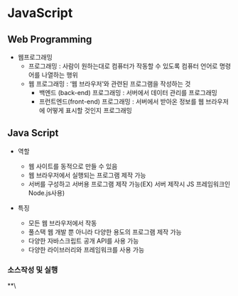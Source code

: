 <h1>
    JavaScript
</h1>


<h2>
    Web Programming
</h2>

* 웹프로그래밍
  * 프로그래밍 : 사람이 원하는대로 컴퓨터가 작동할 수 있도록 컴퓨터 언어로 명령어를 나열하는 행위
  * 웹 프로그래밍 : ‘웹 브라우저’와 관련된 프로그램을 작성하는 것
    * 백엔드 (back-end) 프로그래밍 : 서버에서 데이터 관리를 프로그래밍 
    * 프런트엔드(front-end) 프로그래밍 : 서버에서 받아온 정보를 웹 브라우저에 어떻게 표시할 것인지 프로그래밍

<h2>
    Java Script
</h2>

* 역할
  * 웹 사이트를 동적으로 만들 수 있음
  * 웹 브라우저에서 실행되는 프로그램 제작 가능
  * 서버를 구성하고 서버용 프로그램 제작 가능(EX) 서버 제작시 JS 프레임워크인 Node.js사용)

* 특징
  * 모든 웹 브라우저에서 작동
  * 풀스택 웹 개발 뿐 아니라 다양한 용도의 프로그램 제작 가능
  * 다양한 자바스크립트 공개 API를 사용 가능
  * 다양한 라이브러리와 프레임워크를 사용 가능

<h3>
    소스작성 및 실행
</h3>
**\<script> 태그 안에 자바스크립트 작성**

1. \<script> 태그는 HTML 문서 어디에든 사용 가능
2. \<script> 태그는 한 문서 안에서 여러 개를 사용해도 됨
3. \<script> 태그가 삽입된 위치에서 소스가 실행됨

**외부 스크립트 파일 연결하기**

```html
<script src=”저장경로"> </script>
```

<h3>
    입력과 출력
</h3>

**사용자 입력값 받기**

> ```javascript
> prompt();
> #사용자에게 값을 입력받을 때 가장 쉽게 사용할 수 있는 함수
> ex) prompt("이름을 입력하세요.:");
> ```

**알림 창으로 출력하기** 

> ```javascript
> alert();
> # 웹 브라우저 화면에서 간단한 알림 내용을 출력 
> ```

**웹 브라우저 화면에 출력하기** 

> ```javascript
> document.write();
> # 결과값을 웹 브라우저 화면에 출력 
> var name = prompt("이름: ");
> document.write(name + "님, 환영합니다!");
> ```

**콘솔에 출력하기** 

> ```javascript
> console.log();
> # 괄호 안의 내용을 콘솔 창에 출력 
> var name = prompt("이름 : ");
> console.log(name + "님, 환영합니다!");
> ```

**그 외 규칙**

* 대소문자를 구별하여 소스를 작성
* 읽기 쉽도록 들여쓰기
* 세미콜론으로 문장을 구분
* 소스에 메모하려면 주석을 사용 
* 식별자는 정해진 규칙을 지켜 작성
* 예약어는 식별자로 사용할 수 없음

[환영합니다 예제](./Example/welcome.html)

```javascript
<body>
    <h1>안녕하세요</h1>
	<script>
    	// prompt()는 사용자로부터 입력받을때 사용
    	var name = prompt("이름을 입력하세요");
		// document(객체)는 현재 문서를 의미하고, write()는 출력함수
		document.write("<b>" + name + "</b>님, 환영합니다.");
	</script>
	<b>null</b>
	"님, 환영합니다. "
</body>
```



<h3>
    변수
</h3>

* 변수를 선언하는 규칙 세 가지
  * 이름은 의미있게 짓는다
  * 여러 단어를 연결한 변수 이름을 낙타 모양으로 만들어 준다
  * 변수 이름의 첫 글자는 반드시 문자나 밑줄(_), 달러 기호($)로 시작해야 한다.
* 변수 선언과 값/식 할당
  1. var 다음에 변수 이름을 적어서 변수를 선언하고,
  2. 변수 오른쪽에 = 기호를 붙이고 오른쪽에 저장할 값이나 식을 작성 (변수 선언과 값 할당을 동시에도 가능)

> 예제 : 나이계산기

```javascript
<script>
    function calc( ) {
    	var currentYear = 2022;
    	var birthYear = prompt("태어난 연도를 입력하세요.", "YYYY"); //프롬프트 창에 생년 입력
    	var age;
    	age = currentYear - birthYear + 1;
    	document.querySelector("#result").innerHTML = "당신의 나이는" + age +"세입니다.";
	}
</script>
```

<h3>
    자료형
</h3>

* 자료형은 컴표터가 처리하는 자료의 형태
* 특징
  * 느슨한 자료형 체크(weak datatype check)
  * 자바스크립트는 미리 변수의 자료형을 지정하지 않음 
  * 변수를 지정하고 원하는 값을 할당만 하면 됨
* 종류
  * 기본형
    * 숫자(number)     : 따옴표 없이 표기한 숫자
    * 문자열(string)     : 작은 따옴표(')나 큰 따옴포(")로 묶어 나타냄
    * 논리형(boolean) : 참(true)/거짓(false)란 두 값만 가지고 있는 유형
    * undefined           : 변수를 선언하고 값을 저장하지 않는 등의 자료형을 지정하지 않았을 때. 
    * null                       : 값이 유효하지 않을 때
  * 복합형
    * 배열(array)           : 하나의 변수에 여러 값을 저장하는 유형
    * 객체(object)          : 함수의 속성이 함께 포함된 유형

**숫자형**  

* 정수 
  * 소수점 없는 숫자
  * 표현 방법에 따라 10진수, 8진수, 16진수
* 실수
  * 소수점이 있는 숫자
  * 자바스크립트에서는 정밀한 실수 계산을 못 함

**문자형**

- 작은 따옴표(‘ ‘) 나 큰 따옴표(“ “)로 묶은 자료

- 숫자도 따옴표로 묶으면 문자형이 됨.

- 따옴표 안에 따옴표를 넣어야 할 경우 ‘ ＂ ＂ ‘, 또는 ＂ ‘ ‘＂ 처럼 사용 

**논리형**

- 참(True)과 거짓(False)이라는 값을 표현하는 자료형 

- 프로그램에서 조건을 확인할 때 많이 사용 

**undefined**

- 자료형이 정의되지 않았을 때의 상태 

- 변수가 undefined라는 것은 ＇처음부터 변수에 값이 할당되지 않았다＇는 의미

**null**

- ‘처음에 할당된 값이 더 이상 유효하지 않다’는 의미

**배열**

- 하나의 변수에 여러 값 저장 

- 배열의 인덱스(index)는 0부터 시작

* 배열에 있는 값을 가져오려면 배열 이름과 대괄호([ ]) 안에 인덱스 사용

**객체**

- 여러 자료를 중괄호({ })로 묶은 것

- 키(key)와 값(value)을 한 쌍으로 여러 자료 저장

<h3>
    연산자
</h3>

* 할당 연산자(복합대입연산자)
  * 변수에 값을 할당하는 연산자
  * 사칙 연산자와 조합해서 사용할 수 있음

| 할당 연산자 응용 | 예     | 의미      |
| ---------------- | ------ | --------- |
| +=               | a += b | a = a + b |
| -=               | a -= b | a = a - b |
| *=               | a *= b | a = a * b |
| /=               | a /= b | a = a / b |
| %=               | a %= b | a = a % b |

* 연결 연산자
  * 문자열과 문자열을 + 기호를 사용해 연결
* 형변환
  * 숫자형과 문자형을 더하면 숫자를 문자열로 인식함 
  * 곱하기나 나누기, 나머지 연산에서는 문자형 자료를 모두 숫자로 자동 인식함 

> 예제 : 할인 가격 계산 프로그램

```javascript
<script>
	function showPrice( ) {
    	var originPrice = document.querySelector('#oPrice').value;
    	var rate = document.querySelector('#rate').value;
    	var savedPrice = originPrice * (rate/100);
    	var resultPrice = originPrice - savePrice;
    	document.querySelector('#showResult').innerHTML = '원가격 '+originPrice +'원, 할인율' + rate + '이며, 할인금액 ' + savedPrice + '원으로 최종가 '+ resultPrice + '입니다.'
	}    
</script>
```

[나이계산기 예제](./Example/age.html)

[문자로 숫자받고 형태변환 예제](./Example/inputNum.html)

[할인가격 예제](./Example/sale.html)

[사각형 넓이 예제](./Example/square.html)

[텍스트 색변환 예제](./Example/text-color.html)

[시간 반환기 예제](./Example/time.html)

<h3>
    조건문 if
</h3>

**if 문**

괄호 안의 조건이 true이면 { } 사이의 명령을 처리하고, false 이면 { } 안의 명령 무시

**if … else 문**

if( ) 문의 괄호 안의 조건이 true이면 if 다음에 있는 { }의 명령을 처리하고, 

false 이면 else 다음에 있는 { } 안의 명령 실행

**조건 연산자** 

조건이 하나이고 실행할 명령도 하나일 때 `(조건)? 명령1 : 명령2` -> 삼항 연산자라고도 부름\

```javascript
var score = 75;
(score >= 60)? alert("통과") : alert("실패");
// 60이상에서 통과 그외는 실패
// 75이므로 통과
```

> 예제 : 3의 배수 검사기

```javascript
<script>
	var userNumber = prompt("숫자를 입력하세요 : ");
	var displayArea = document.querySelector('#result');
	if(userNumber != null) {
        if (userNumber % 3 === 0){
        	displayArea.innerHTML = userNumber + "은 3의배수입니다.";
    }
	else {
        displayArea.innerHTML = userNumber + "은 3의배수가 아닙니다.";
    }
}
</script>
```

> 예제 : switch문으로 여러 조건 값 확인하기

```javascript
<script>
		var session = prompt("관심 세션을 선택해 주세요. 1-마케팅, 2-개발, 3-디자인", "1");
	switch(session) {
        case "1" : document.write("<p>마케팅 세션은 <strong>201</strong>호입니다.</p>");
            break;
        case "2" : document.write("<p>개발 세션은 <strong>202</strong>호입니다.</p>");;
            break;
        case "3" : document.write("<p>디자인 세션은 <strong>203</strong>호입니다.</p>");;
            break;
        default: alert("잘못 입력했습니다.");
    }
</script>
```

[조건문 예제1](./Example/if-1.html) [조건문 예제2](./Example/if-2.html) [조건문 예제3](./Example/if-3.html) [조건문 예제4](./Example/if-4.html) [조건문 예제5](./Example/if-5.html) [조건문 예제6](./Example/if-6.html) [switch문 예제](./Example/switch.html) 

<h3>
    반복문 for
</h3>

* 카운터 변수를 기준으로 명령을 여러 번 실행

* 여러 명령을 늘어 놓지 않고 소스를 간단하게 작성할 수 있음

* 소스의 양이 줄어 실행 속도가 빨라짐

  ```javascript
  var sum = 0;
  sum += 1;
  sum += 2;
  sum += 3;
  sum += 4;
  sum += 5;
  document.write("1부터 5까지 더하면 "+ sum);
  ```

  for사용시 아래같이 압축됨

  ```javascript
  var sum = 0;
  for(var i = 1; i < 6; i++) {
      sum += i;
  }
  document.write("1부터 5까지 더하면 "+ sum);
  ```

  > 예제 : 구구단 프로그램

  ```javascript
  //1번 방법
  for(var i=2; i<=9; i++) {
      document.write("<div>");
      for(var j=1; j<=9; j++) {
          document.write(i + "X" + j "=" + i*j + "<br>");
      }
      document.write("</div>");
  }
  ```

[for문 예제1](./Example/for-1.html) [for문 예제2](./Example/for-2.html) [for문 예제3](./Example/for-3.html) [for문 예제4](./Example/for-4.html) [for문 예제5](./Example/for-5.html) [중첩 for문 예제](./Example/double-for-1.html) 

<h3>
    반복문 while, do while
</h3>

> 반복 횟수 기준이라면 for 문을 쓰고 특정 조건에 따라 반복한다면 while문이나 do while문 사용

* 형식

```javascript
//while문
var i = 0;
while(i<10) {
    document.write('반복 조건이 true이면 반복합니다. <br>');
    i += 1;
}
//do while문
var i = 0;
do {
    document.write('반복 조건이 true이면 반복하며 초기값에 관계없이 무조건 1회 시행합니다. <br>');
    i+=1;
}while (i< 10);
```

> 예제 : 팩토리얼 계산 프로그램

```javascript
var n = prompt("숫자를 입력하세요.");
var nFact = 1;
var i = 2;
while (i <= n) {
    nFact *= i;
    i++;
}
document.write(n + "! = " +nFact);
```

[while문 예제](./Example/while.html) [무한while문 예제](./Example/while-unlimited.html) [do while문 예제](./Example/do-while.html) [do while문 예제2](./Example/do-while-user.html)

<h4>
    반복 제어
</h4>

* **break문**
  * 반복문의 흐름에서 바로 빠져나올 때 사용
* **continue문**
  * 주어진 조건에 맞는 값을 만났을 때 실행하던 반복 문장을 건너뛰고 반복문의 맨 앞으로 되돌아 감

[continue문 예제](./Example/continue.html)
